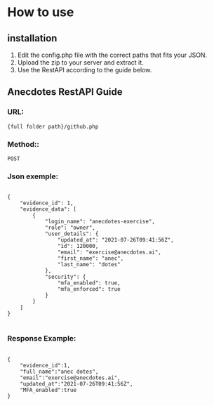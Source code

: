 <h1>How to use</h1>

<h2>installation</h2>

1. Edit the config.php file with the correct paths that fits your JSON.
2. Upload the zip to your server and extract it.
3. Use the RestAPI according to the guide below.

<h2>Anecdotes RestAPI Guide</h2>

<h3 dir="auto">URL:</h3>
<pre class="notranslate">
<code class="notranslate">{full folder path}/github.php</code>
</pre>

<h3 dir="auto">Method::</h3>
<pre class="notranslate">
<code class="notranslate">POST</code>
</pre>

<h3 dir="auto">Json exemple:</h3>
<pre class="notranslate">
<code class="notranslate">
{
    "evidence_id": 1,
    "evidence_data": [
        {
            "login_name": "anecdotes-exercise",
            "role": "owner",
            "user_details": {
                "updated_at": "2021-07-26T09:41:56Z",
                "id": 120000,
                "email": "exercise@anecdotes.ai",
                "first_name": "anec",
                "last_name": "dotes"
            },
            "security": {
                "mfa_enabled": true,
                "mfa_enforced": true
            }
        }
    ]
}
</code>
</pre>

<h3 dir="auto">Response Example:</h3>
<pre class="notranslate">
<code class="notranslate">
{
    "evidence_id":1,
    "full_name":"anec dotes",
    "email":"exercise@anecdotes.ai",
    "updated_at":"2021-07-26T09:41:56Z",
    "MFA_enabled":true
}
</code>
</pre>